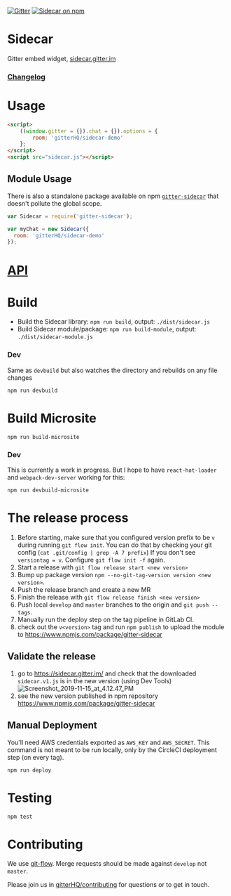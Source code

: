 [![Gitter](https://badges.gitter.im/Join%20Chat.svg)](https://gitter.im/gitterHQ/sidecar?utm_source=badge&utm_medium=badge&utm_campaign=pr-badge) [![Sidecar on npm](https://img.shields.io/npm/v/gitter-sidecar.svg)](https://www.npmjs.com/gitter-sidecar)

# Sidecar

Gitter embed widget, [sidecar.gitter.im](https://sidecar.gitter.im/)

### [Changelog](https://github.com/gitterHQ/sidecar/blob/master/CHANGELOG.md)


# Usage

```html
<script>
    ((window.gitter = {}).chat = {}).options = {
        room: 'gitterHQ/sidecar-demo'
    };
</script>
<script src="sidecar.js"></script>
```

## Module Usage

There is also a standalone package available on npm [`gitter-sidecar`](https://www.npmjs.com/gitter-sidecar) that doesn't pollute the global scope.

```js
var Sidecar = require('gitter-sidecar');

var myChat = new Sidecar({
  room: 'gitterHQ/sidecar-demo'
});
```

# [API](https://github.com/gitterHQ/sidecar/blob/master/API.md)



# Build

 - Build the Sidecar library: `npm run build`, output: `./dist/sidecar.js`
 - Build Sidecar module/package: `npm run build-module`, output: `./dist/sidecar-module.js`

### Dev

Same as `devbuild` but also watches the directory and rebuilds on any file changes

`npm run devbuild`


# Build Microsite

`npm run build-microsite`

### Dev

This is currently a work in progress. But I hope to have `react-hot-loader` and `webpack-dev-server` working for this:

`npm run devbuild-microsite`


# The release process

1. Before starting, make sure that you configured version prefix to be `v` during running `git flow init`. You can do that by checking your git config (`cat .git/config | grep -A 7 prefix`) If you don't see `versiontag = v`. Configure `git flow init -f` again.
1. Start a release with `git flow release start <new version>`
1. Bump up package version `npm --no-git-tag-version version <new version>`.
1. Push the release branch and create a new MR
1. Finish the release with `git flow release finish <new version>`
1. Push local `develop` and `master` branches to the origin and `git push --tags`.
1. Manually run the deploy step on the tag pipeline in GitLab CI.
1. check out the `v<version>` tag and run `npm publish` to upload the module to https://www.npmjs.com/package/gitter-sidecar

## Validate the release
1. go to https://sidecar.gitter.im/ and check that the downloaded `sidecar.v1.js` is in the new version (using Dev Tools)
    ![Screenshot_2019-11-15_at_4.12.47_PM](/uploads/9ab393daeb0704a8b4f6132463bb124d/Screenshot_2019-11-15_at_4.12.47_PM.png)
1. see the new version published in npm repository https://www.npmjs.com/package/gitter-sidecar


## Manual Deployment

You'll need AWS credentials exported as `AWS_KEY` and `AWS_SECRET`. This command is not meant to be run locally, only by the CircleCI deployment step (on every tag).

`npm run deploy`



# Testing

`npm test`

# Contributing

We use [git-flow](https://danielkummer.github.io/git-flow-cheatsheet/). Merge requests should be made against `develop` not `master`.

Please join us in [gitterHQ/contributing](https://gitter.im/gitterHQ/contributing) for questions or to get in touch.
